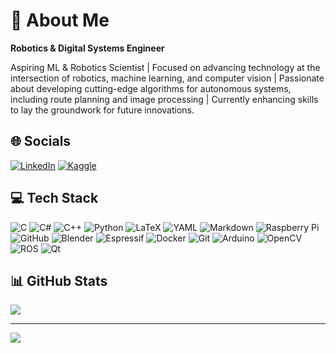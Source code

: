 # 💫 About Me

**Robotics & Digital Systems Engineer**

Aspiring ML & Robotics Scientist | Focused on advancing technology at the intersection of robotics, machine learning, and computer vision | Passionate about developing cutting-edge algorithms for autonomous systems, including route planning and image processing | Currently enhancing skills to lay the groundwork for future innovations.

## 🌐 Socials

[![LinkedIn](https://img.shields.io/badge/LinkedIn-%230077B5.svg?logo=linkedin&logoColor=white)](https://www.linkedin.com/in/jm-yamajo/)
[![Kaggle](https://img.shields.io/badge/Kaggle-20BEFF?logo=Kaggle&logoColor=white)](https://www.kaggle.com/jhonatanyael)

## 💻 Tech Stack

![C](https://img.shields.io/badge/c-%2300599C.svg?style=plastic&logo=c&logoColor=white) 
![C#](https://img.shields.io/badge/c%23-%23239120.svg?style=plastic&logo=csharp&logoColor=white) 
![C++](https://img.shields.io/badge/c++-%2300599C.svg?style=plastic&logo=c%2B%2B&logoColor=white) 
![Python](https://img.shields.io/badge/python-3670A0?style=plastic&logo=python&logoColor=ffdd54) 
![LaTeX](https://img.shields.io/badge/latex-%23008080.svg?style=plastic&logo=latex&logoColor=white) 
![YAML](https://img.shields.io/badge/yaml-%23ffffff.svg?style=plastic&logo=yaml&logoColor=151515) 
![Markdown](https://img.shields.io/badge/markdown-%23000000.svg?style=plastic&logo=markdown&logoColor=white) 
![Raspberry Pi](https://img.shields.io/badge/-RaspberryPi-C51A4A?style=plastic&logo=Raspberry-Pi) 
![GitHub](https://img.shields.io/badge/github-%23121011.svg?style=plastic&logo=github&logoColor=white) 
![Blender](https://img.shields.io/badge/blender-%23F5792A.svg?style=plastic&logo=blender&logoColor=white) 
![Espressif](https://img.shields.io/badge/espressif-E7352C.svg?style=plastic&logo=espressif&logoColor=white) 
![Docker](https://img.shields.io/badge/docker-%230db7ed.svg?style=plastic&logo=docker&logoColor=white) 
![Git](https://img.shields.io/badge/git-%23F05033.svg?style=plastic&logo=git&logoColor=white) 
![Arduino](https://img.shields.io/badge/-Arduino-00979D?style=plastic&logo=Arduino&logoColor=white) 
![OpenCV](https://img.shields.io/badge/opencv-%23white.svg?style=plastic&logo=opencv&logoColor=white) 
![ROS](https://img.shields.io/badge/ros-%230A0FF9.svg?style=plastic&logo=ros&logoColor=white) 
![Qt](https://img.shields.io/badge/Qt-%23217346.svg?style=plastic&logo=Qt&logoColor=white)

## 📊 GitHub Stats

![](https://github-readme-stats.vercel.app/api/top-langs/?username=JM-Yamajo&theme=tokyonight&hide_border=true&include_all_commits=false&count_private=false&layout=compact)

---

[![](https://visitcount.itsvg.in/api?id=JM-Yamajo&icon=5&color=6)](https://visitcount.itsvg.in)

<!-- Proudly created with GPRM ( https://gprm.itsvg.in ) -->
